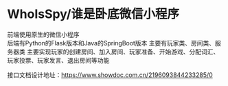 # WhoIsSpy/谁是卧底微信小程序

前端使用原生的微信小程序  
后端有Python的Flask版本和Java的SpringBoot版本
主要有玩家类、房间类、服务器类
主要实现玩家的创建房间、加入房间、玩家准备、开始游戏、分配词汇、玩家投票、玩家发言、退出房间等功能

接口文档设计地址：https://www.showdoc.com.cn/2196093844233285/0
